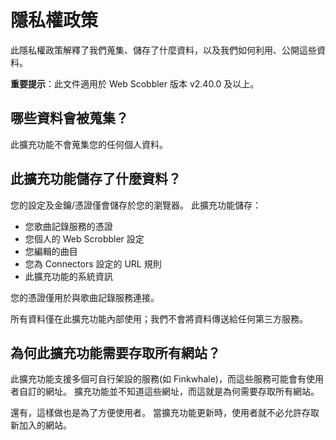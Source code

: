 # 隱私權政策

此隱私權政策解釋了我們蒐集、儲存了什麼資料，以及我們如何利用、公開這些資料。

**重要提示**：此文件適用於 Web Scobbler 版本 v2.40.0 及以上。

## 哪些資料會被蒐集？

此擴充功能不會蒐集您的任何個人資料。

## 此擴充功能儲存了什麼資料？

您的設定及金鑰/憑證僅會儲存於您的瀏覽器。 此擴充功能儲存：

- 您歌曲記錄服務的憑證
- 您個人的 Web Scrobbler 設定
- 您編輯的曲目
- 您為 Connectors 設定的 URL 規則
- 此擴充功能的系統資訊

您的憑證僅用於與歌曲記錄服務連接。

所有資料僅在此擴充功能內部使用；我們不會將資料傳送給任何第三方服務。

## 為何此擴充功能需要存取所有網站？

此擴充功能支援多個可自行架設的服務(如 Finkwhale)，而這些服務可能會有使用者自訂的網址。 擴充功能並不知道這些網址，而這就是為何需要存取所有網站。

還有，這樣做也是為了方便使用者。 當擴充功能更新時，使用者就不必允許存取新加入的網站。
